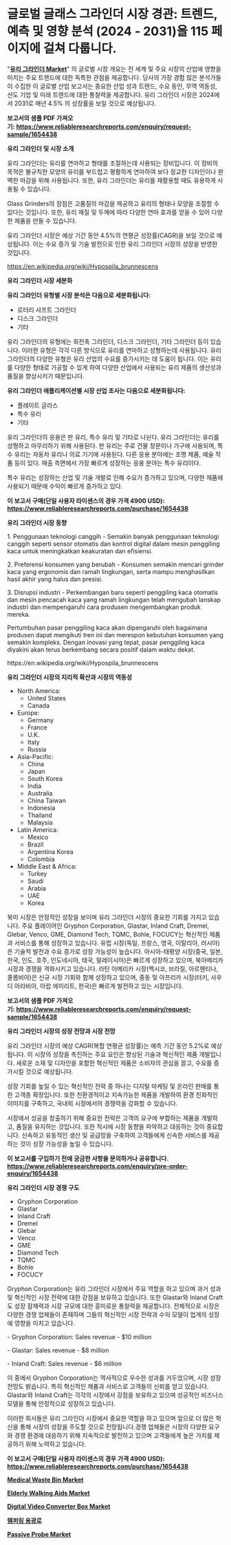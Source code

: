 <p><h1>글로벌 글래스 그라인더 시장 경관: 트렌드, 예측 및 영향 분석 (2024 - 2031)을 115 페이지에 걸쳐 다룹니다.</h1></p><p>"<strong><a href="https://www.reliableresearchreports.com/glass-grinders-r1654438">유리 그라인더 Market</a></strong>" 의 글로벌 시장 개요는 전 세계 및 주요 시장의 산업에 영향을 미치는 주요 트렌드에 대한 독특한 관점을 제공합니다. 당사의 가장 경험 많은 분석가들이 수집한 이 글로벌 산업 보고서는 중요한 산업 성과 트렌드, 수요 동인, 무역 역동성, 선도 기업 및 미래 트렌드에 대한 통찰력을 제공합니다. 유리 그라인더 시장은 2024에서 2031로 매년 4.5% 의 성장률을 보일 것으로 예상됩니다.</p>
<p><strong>보고서의 샘플 PDF 가져오기:&nbsp;<a href="https://www.reliableresearchreports.com/enquiry/request-sample/1654438">https://www.reliableresearchreports.com/enquiry/request-sample/1654438</a></strong></p>
<p><strong>유리 그라인더 및 시장 소개</strong></p>
<p><p>유리 그라인더는 유리를 연마하고 형태를 조절하는데 사용되는 장비입니다. 이 장비의 목적은 불규칙한 모양의 유리를 부드럽고 평활하게 연마하여 보다 정교한 디자인이나 완벽한 마감을 위해 사용됩니다. 또한, 유리 그라인더는 유리를 재활용할 때도 유용하게 사용될 수 있습니다.</p><p>Glass Grinders의 장점은 고품질의 마감을 제공하고 유리의 형태나 모양을 조절할 수 있다는 것입니다. 또한, 유리 재질 및 두께에 따라 다양한 연마 효과를 얻을 수 있어 다양한 제품을 만들 수 있습니다.</p><p>유리 그라인더 시장은 예상 기간 동안 4.5%의 연평균 성장률(CAGR)을 보일 것으로 예상됩니다. 이는 수요 증가 및 기술 발전으로 인한 유리 그라인더 시장의 성장을 반영한 것입니다.</p></p>
<p><a href="https://en.wikipedia.org/wiki/Hypospila_brunnescens">https://en.wikipedia.org/wiki/Hypospila_brunnescens</a></p>
<p><strong>유리 그라인더 시장 세분화</strong></p>
<p><strong>유리 그라인더 유형별 시장 분석은 다음으로 세분화됩니다:</strong></p>
<p><ul><li>로터리 샤프트 그라인더</li><li>디스크 그라인더</li><li>기타</li></ul></p>
<p><p>유리 그라인더의 유형에는 회전축 그라인더, 디스크 그라인더, 기타 그라인더 등이 있습니다. 이러한 유형은 각각 다른 방식으로 유리를 연마하고 성형하는데 사용됩니다. 유리 그라인더의 다양한 유형은 유리 산업의 수요를 증가시키는 데 도움이 됩니다. 이는 유리를 다양한 형태로 가공할 수 있게 하여 다양한 산업에서 사용되는 유리 제품의 생산성과 품질을 향상시키기 때문입니다.</p></p>
<p><strong>유리 그라인더 애플리케이션별 시장 산업 조사는 다음으로 세분화됩니다:</strong></p>
<p><ul><li>플레이트 글라스</li><li>특수 유리</li><li>기타</li></ul></p>
<p><p>유리 그라인더의 응용은 판 유리, 특수 유리 및 기타로 나뉜다. 유리 그라인더는 유리를 성형하고 마무리하기 위해 사용된다. 판 유리는 주로 건물 창문이나 가구에 사용되며, 특수 유리는 자동차 유리나 의료 기기에 사용된다. 다른 응용 분야에는 조명 제품, 예술 작품 등이 있다. 매출 측면에서 가장 빠르게 성장하는 응용 분야는 특수 유리이다.  </p><p>특수 유리는 성장하는 산업 및 기술 개발로 인해 수요가 증가하고 있으며, 다양한 제품에 사용되기 때문에 수익이 빠르게 증가하고 있다.</p></p>
<p><strong>이 보고서 구매(단일 사용자 라이센스의 경우 가격 4900 USD): <a href="https://www.reliableresearchreports.com/purchase/1654438">https://www.reliableresearchreports.com/purchase/1654438</a></strong></p>
<p><strong>유리 그라인더 시장 동향</strong></p>
<p><p>1. Penggunaan teknologi canggih - Semakin banyak penggunaan teknologi canggih seperti sensor otomatis dan kontrol digital dalam mesin penggiling kaca untuk meningkatkan keakuratan dan efisiensi.</p><p>2. Preferensi konsumen yang berubah - Konsumen semakin mencari grinder kaca yang ergonomis dan ramah lingkungan, serta mampu menghasilkan hasil akhir yang halus dan presisi.</p><p>3. Disrupsi industri - Perkembangan baru seperti penggiling kaca otomatis dan mesin pencacah kaca yang ramah lingkungan telah mengubah lanskap industri dan mempengaruhi cara produsen mengembangkan produk mereka.</p><p>Pertumbuhan pasar penggiling kaca akan dipengaruhi oleh bagaimana produsen dapat mengikuti tren ini dan merespon kebutuhan konsumen yang semakin kompleks. Dengan inovasi yang tepat, pasar penggiling kaca diyakini akan terus berkembang secara positif dalam waktu dekat.</p></p>
<p>https://en.wikipedia.org/wiki/Hypospila_brunnescens</p>
<p><strong>유리 그라인더 시장의 지리적 확산과 시장의 역동성</strong></p>
<p><ul>
    <li>
        North America:
        <ul>
            <li>United States</li>
            <li>Canada</li>
        </ul>
    </li>
    <li>
        Europe:
        <ul>
            <li>Germany</li>
            <li>France</li>
            <li>U.K.</li>
            <li>Italy</li>
            <li>Russia</li>
        </ul>
    </li>
    <li>
        Asia-Pacific:
        <ul>
            <li>China</li>
            <li>Japan</li>
            <li>South Korea</li>
            <li>India</li>
            <li>Australia</li>
            <li>China Taiwan</li>
            <li>Indonesia</li>
            <li>Thailand</li>
            <li>Malaysia</li>
        </ul>
    </li>
    <li>
        Latin America:
        <ul>
            <li>Mexico</li>
            <li>Brazil</li>
            <li>Argentina Korea</li>
            <li>Colombia</li>
        </ul>
    </li>
    <li>
        Middle East & Africa:
        <ul>
            <li>Turkey</li>
            <li>Saudi</li>
            <li>Arabia</li>
            <li>UAE</li>
            <li>Korea</li>
        </ul>
    </li>
    </ul></p>
<p><p>북미 시장은 안정적인 성장을 보이며 유리 그라인더 시장의 중요한 기회를 가지고 있습니다. 주요 플레이어인 Gryphon Corporation, Glastar, Inland Craft, Dremel, Glebar, Venco, GME, Diamond Tech, TQMC, Bohle, FOCUCY는 혁신적인 제품과 서비스를 통해 성장하고 있습니다. 유럽 시장(독일, 프랑스, 영국, 이탈리아, 러시아)은 기술적 발전과 수요 증가로 성장 가능성이 높습니다. 아시아-태평양 시장(중국, 일본, 한국, 인도, 호주, 인도네시아, 태국, 말레이시아)은 빠르게 성장하고 있으며, 북아메리카 시장과 경쟁을 격화시키고 있습니다. 라틴 아메리카 시장(멕시코, 브라질, 아르헨티나, 콜롬비아)은 신규 시장 기회와 함께 성장하고 있으며, 중동 및 아프리카 시장(터키, 사우디 아라비아, 아랍 에미리트, 한국)은 빠르게 발전하고 있는 시장입니다.</p></p>
<p><strong>보고서의 샘플 PDF 가져오기:&nbsp;<a href="https://www.reliableresearchreports.com/enquiry/request-sample/1654438">https://www.reliableresearchreports.com/enquiry/request-sample/1654438</a></strong></p>
<p><strong>유리 그라인더 시장의 성장 전망과 시장 전망</strong></p>
<p><p>유리 그라인더 시장의 예상 CAGR(복합 연평균 성장률)는 예측 기간 동안 5.2%로 예상됩니다. 이 시장의 성장을 촉진하는 주요 요인은 향상된 기술과 혁신적인 제품 개발입니다. 새로운 소재 및 디자인을 포함한 혁신적인 제품은 소비자의 관심을 끌고, 수요를 증가시킬 것으로 예상됩니다.</p><p>성장 기회를 높일 수 있는 혁신적인 전략 중 하나는 디지털 마케팅 및 온라인 판매를 통한 고객층 확장입니다. 또한 친환경적이고 지속가능한 제품을 개발하여 환경 친화적인 이미지를 구축하고, 국내외 시장에서의 경쟁력을 강화할 수 있습니다.</p><p>시장에서 성공을 창출하기 위해 중요한 전략은 고객의 요구에 부합하는 제품을 개발하고, 품질을 유지하는 것입니다. 또한 적시에 시장 동향을 파악하고 대응하는 것이 중요합니다. 신속하고 유동적인 생산 및 공급망을 구축하여 고객들에게 신속한 서비스를 제공하는 것이 성장 가능성을 높일 수 있습니다.</p></p>
<p><strong>이 보고서를 구입하기 전에 궁금한 사항을 문의하거나 공유합니다. <a href="https://www.reliableresearchreports.com/enquiry/pre-order-enquiry/1654438">https://www.reliableresearchreports.com/enquiry/pre-order-enquiry/1654438</a></strong></p>
<p><strong>유리 그라인더 시장 경쟁 구도</strong></p>
<p><ul><li>Gryphon Corporation</li><li>Glastar</li><li>Inland Craft</li><li>Dremel</li><li>Glebar</li><li>Venco</li><li>GME</li><li>Diamond Tech</li><li>TQMC</li><li>Bohle</li><li>FOCUCY</li></ul></p>
<p><p>Gryphon Corporation는 유리 그라인더 시장에서 주요 역할을 하고 있으며 과거 성과 및 혁신적인 시장 전략에 대한 강점을 보유하고 있습니다. 또한 Glastar와 Inland Craft도 성장 잠재력과 시장 규모에 대한 흥미로운 통찰력을 제공합니다. 전체적으로 시장은 다양한 경쟁 업체들이 존재하며 그들의 혁신적인 시장 전략과 수익 모델이 업계의 성장에 영향을 미치고 있습니다.</p><p>- Gryphon Corporation: Sales revenue - $10 million</p><p>- Glastar: Sales revenue - $8 million</p><p>- Inland Craft: Sales revenue - $6 million</p><p>이 중에서 Gryphon Corporation는 역사적으로 우수한 성과를 거두었으며, 시장 성장 전망도 밝습니다. 특히 혁신적인 제품과 서비스로 고객들의 신뢰를 얻고 있습니다. Glastar와 Inland Craft는 각각의 시장에서 강점을 보유하고 있으며 성공적인 비즈니스 모델을 통해 안정적으로 성장하고 있습니다.</p><p>이러한 회사들은 유리 그라인더 시장에서 중요한 역할을 하고 있으며 앞으로 더 많은 혁신을 통해 시장의 성장을 주도할 것으로 전망됩니다.경쟁 업체들은 시장의 다양한 요구와 경쟁 환경에 대응하기 위해 지속적으로 발전하고 있으며 고객들에게 높은 가치를 제공하기 위해 노력하고 있습니다.</p></p>
<p><strong>이 보고서 구매(단일 사용자 라이센스의 경우 가격 4900 USD): <a href="https://www.reliableresearchreports.com/purchase/1654438">https://www.reliableresearchreports.com/purchase/1654438</a></strong></p>
<p><strong><p><a href="https://github.com/marthawweekle/Market-Research-Report-List-2/blob/main/medical-waste-bin-market.md">Medical Waste Bin Market</a></p><p><a href="https://github.com/HenrietteMills1/Market-Research-Report-List-2/blob/main/elderly-walking-aids-market.md">Elderly Walking Aids Market</a></p><p><a href="https://medium.com/@fosterfahey1016/digital-video-converter-box-market-outlook-complete-industry-analysis-2024-to-2031-728e7dcf4416">Digital Video Converter Box Market</a></p><p><a href="https://github.com/LuckeyCorbin/Market-Research-Report-List-2/blob/main/775910375039.md">템퍼링 용광로</a></p><p><a href="https://medium.com/@haangelat16/passive-probe-market-global-market-insights-and-sales-trends-2024-to-2031-372b81dfd223">Passive Probe Market</a></p></strong></p>
<p></p>
